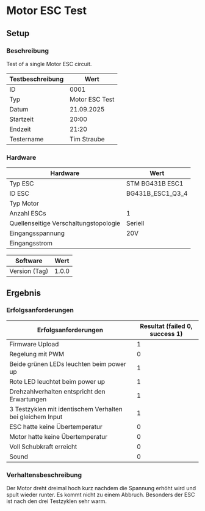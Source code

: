 # Motor ESC Test

## Setup

### Beschreibung

Test of a single Motor ESC circuit.

| **Testbeschreibung** | Wert           |
| -------------------- | -------------- |
| ID                   | 0001           |
| Typ                  | Motor ESC Test |
| Datum                | 21.09.2025     |
| Startzeit            | 20:00          |
| Endzeit              | 21:20          |
| Testername           | Tim Straube    |

### Hardware

| **Hardware**                          | Wert             |
| ------------------------------------- | ---------------- |
| Typ ESC                               | STM BG431B ESC1  |
| ID ESC                                | BG431B_ESC1_Q3_4 |
| Typ Motor                             |                  |
| Anzahl ESCs                           | 1                |
| Quellenseitige Verschaltungstopologie | Seriell          |
| Eingangsspannung                      | 20V              |
| Eingangsstrom                         |                  |

| **Software**  | Wert  |
| ------------- | ----- |
| Version (Tag) | 1.0.0 |

## Ergebnis

### Erfolgsanforderungen

| **Erfolgsanforderungen**                                  | Resultat (failed 0, success 1) |
| --------------------------------------------------------- | ------------------------------ |
| Firmware Upload                                           | 1                              |
| Regelung mit PWM                                          | 0                              |
| Beide grünen LEDs leuchten beim power up                  | 1                              |
| Rote LED leuchtet beim power up                           | 1                              |
| Drehzahlverhalten entspricht den Erwartungen              | 1                              |
| 3 Testzyklen mit identischem Verhalten bei gleichem Input | 1                              |
| ESC hatte keine Übertemperatur                            | 0                              |
| Motor hatte keine Übertemperatur                          | 0                              |
| Voll Schubkraft erreicht                                  | 0                              |
| Sound                                                     | 0                              |

### Verhaltensbeschreibung

Der Motor dreht dreimal hoch kurz nachdem die Spannung erhöht wird und spult wieder runter. Es kommt nicht zu einem Abbruch. Besonders der ESC ist nach den drei Testzyklen sehr warm.
